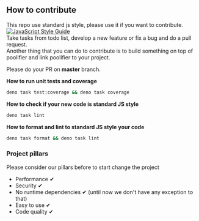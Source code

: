 ## How to contribute

This repo use standard js style, please use it if you want to contribute.\
[![JavaScript Style Guide](https://cdn.rawgit.com/standard/standard/master/badge.svg)](https://github.com/standard/standard)\
Take tasks from todo list, develop a new feature or fix a bug and do a pull
request.\
Another thing that you can do to contribute is to build something on top of
poolifier and link poolifier to your project.

Please do your PR on **master** branch.

**How to run unit tests and coverage**

```bash
deno task test:coverage && deno task coverage
```

**How to check if your new code is standard JS style**

```bash
deno task lint
```

**How to format and lint to standard JS style your code**

```bash
deno task format && deno task lint
```

### Project pillars

Please consider our pillars before to start change the project

- Performance ✔
- Security ✔
- No runtime dependencies ✔ (until now we don't have any exception to that)
- Easy to use ✔
- Code quality ✔
